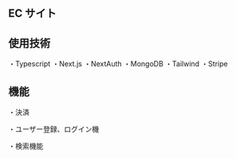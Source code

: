 ## EC サイト

## 使用技術

・Typescript
・Next.js
・NextAuth
・MongoDB
・Tailwind
・Stripe

## 機能

・決済

・ユーザー登録、ログイン機

・検索機能
